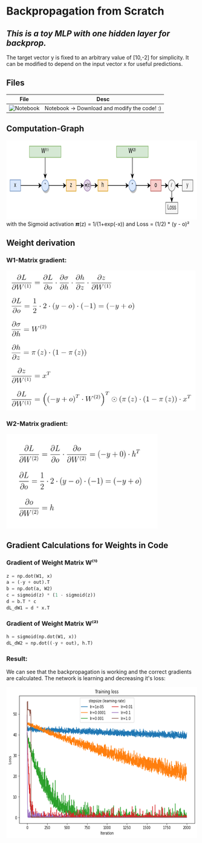 # Backpropagation from Scratch
## _This is a toy MLP with one hidden layer for backprop._
The target vector y is fixed to an arbitrary value of [10,-2] for simplicity. It can be modified to depend on the input vector x for useful predictions.

## Files

| File | Desc |
| ------ | ------ |
| ![Notebook](Backprop-from-Scratch.ipynb)| Notebook → Download and modify the code! :) |

## Computation-Graph
<img src="https://github.com/till2/Backpropagation-from-Scratch/blob/main/assets/ComputationGraph.png?raw=true" width="800" height="210"/>
with the Sigmoid activation 𝞹(z) = 1/(1+exp(-x)) and Loss = (1/2) * (y - o)²

## Weight derivation

### W1-Matrix gradient:
<img src="https://github.com/till2/Backpropagation-from-Scratch/blob/main/assets/eq1.png?raw=true" width="500" height="370"/>


### W2-Matrix gradient:
<img src="https://github.com/till2/Backpropagation-from-Scratch/blob/main/assets/eq_new.png?raw=true" width="400" height="250"/>

## Gradient Calculations for Weights in Code


### Gradient of Weight Matrix W⁽¹⁾

```py
z = np.dot(W1, x)
a = (-y + out).T
b = np.dot(a, W2)
c = sigmoid(z) * (1 - sigmoid(z))
d = b.T * c
dL_dW1 = d * x.T
```
### Gradient of Weight Matrix W⁽²⁾

```py
h = sigmoid(np.dot(W1, x))
dL_dW2 = np.dot((-y + out), h.T)
```

### Result:
We can see that the backpropagation is working and the correct gradients are calculated.
The network is learning and decreasing it's loss:

<img src="https://github.com/till2/Backpropagation-from-Scratch/blob/main/assets/LearningRates.png?raw=true" width="600" height="400"/>
